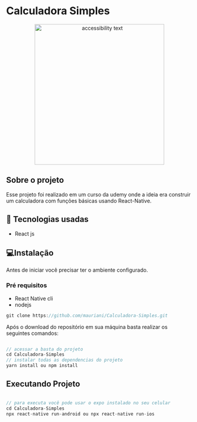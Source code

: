 # Calculadora Simples

<p align="center">
  <img src="https://github.com/mauriani/calculadoraSimples/blob/master/LayoutCalculadora.jpeg" width="350" alt="accessibility text" height="380">
</p>

## Sobre o projeto

Esse projeto foi realizado em um curso da udemy onde a ideia era construir um calculadora com funções básicas usando React-Native.

## 🚀 Tecnologias usadas

- React js

## 💻Instalação

Antes de iniciar você precisar ter o ambiente configurado.

### Pré requisitos

- React Native cli
- nodejs

```jsx
git clone https://github.com/mauriani/Calculadora-Simples.git
```

Após o download do repositório em sua máquina basta realizar os seguintes comandos:

```jsx

// acessar a basta do projeto
cd Calculadora-Simples
// instalar todas as dependencias do projeto
yarn install ou npm install

```

## Executando Projeto

```jsx

// para executa você pode usar o expo instalado no seu celular
cd Calculadora-Simples
npx react-native run-android ou npx react-native run-ios
```


